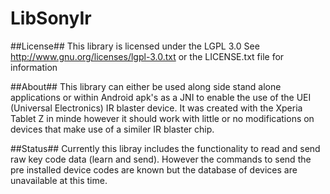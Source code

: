 LibSonyIr
===============

##License##
This library is licensed under the LGPL 3.0 See http://www.gnu.org/licenses/lgpl-3.0.txt or the LICENSE.txt file for information


##About##
This library can either be used along side stand alone applications or within Android apk's as a JNI to enable the use of the UEI (Universal Electronics) IR blaster device. It was created with the Xperia Tablet Z in minde however it should work with little or no modifications on 
devices that make use of a similer IR blaster chip.


##Status##
Currently this libray includes the functionality to read and send raw key code data (learn and send). However the commands to send the pre
installed device codes are known but the database of devices are unavailable at this time.
